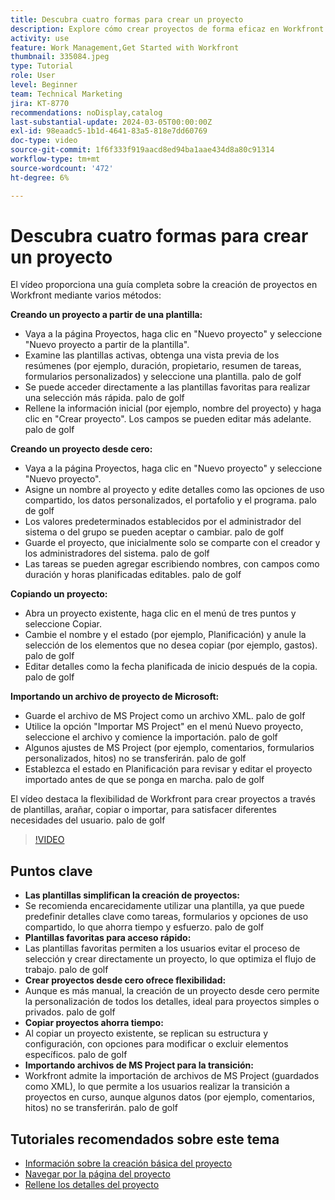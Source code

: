 ```yaml
---
title: Descubra cuatro formas para crear un proyecto
description: Explore cómo crear proyectos de forma eficaz en Workfront mediante plantillas, empezando desde cero, copiando proyectos existentes o importando archivos de proyectos de Microsoft, adaptados a las diversas necesidades del usuario.
activity: use
feature: Work Management,Get Started with Workfront
thumbnail: 335084.jpeg
type: Tutorial
role: User
level: Beginner
team: Technical Marketing
jira: KT-8770
recommendations: noDisplay,catalog
last-substantial-update: 2024-03-05T00:00:00Z
exl-id: 98eaadc5-1b1d-4641-83a5-818e7dd60769
doc-type: video
source-git-commit: 1f6f333f919aacd8ed94ba1aae434d8a80c91314
workflow-type: tm+mt
source-wordcount: '472'
ht-degree: 6%

---
```


# Descubra cuatro formas para crear un proyecto

El vídeo proporciona una guía completa sobre la creación de proyectos en Workfront mediante varios métodos:

**Creando un proyecto a partir de una plantilla:**

* Vaya a la página Proyectos, haga clic en &quot;Nuevo proyecto&quot; y seleccione &quot;Nuevo proyecto a partir de la plantilla&quot;.
* Examine las plantillas activas, obtenga una vista previa de los resúmenes (por ejemplo, duración, propietario, resumen de tareas, formularios personalizados) y seleccione una plantilla. palo de golf
* Se puede acceder directamente a las plantillas favoritas para realizar una selección más rápida. palo de golf
* Rellene la información inicial (por ejemplo, nombre del proyecto) y haga clic en &quot;Crear proyecto&quot;. Los campos se pueden editar más adelante. palo de golf

**Creando un proyecto desde cero:**

* Vaya a la página Proyectos, haga clic en &quot;Nuevo proyecto&quot; y seleccione &quot;Nuevo proyecto&quot;.
* Asigne un nombre al proyecto y edite detalles como las opciones de uso compartido, los datos personalizados, el portafolio y el programa. palo de golf
* Los valores predeterminados establecidos por el administrador del sistema o del grupo se pueden aceptar o cambiar. palo de golf
* Guarde el proyecto, que inicialmente solo se comparte con el creador y los administradores del sistema. palo de golf
* Las tareas se pueden agregar escribiendo nombres, con campos como duración y horas planificadas editables. palo de golf

**Copiando un proyecto:**

* Abra un proyecto existente, haga clic en el menú de tres puntos y seleccione Copiar.
* Cambie el nombre y el estado (por ejemplo, Planificación) y anule la selección de los elementos que no desea copiar (por ejemplo, gastos). palo de golf
* Editar detalles como la fecha planificada de inicio después de la copia. palo de golf

**Importando un archivo de proyecto de Microsoft:**

* Guarde el archivo de MS Project como un archivo XML. palo de golf
* Utilice la opción &quot;Importar MS Project&quot; en el menú Nuevo proyecto, seleccione el archivo y comience la importación. palo de golf
* Algunos ajustes de MS Project (por ejemplo, comentarios, formularios personalizados, hitos) no se transferirán. palo de golf
* Establezca el estado en Planificación para revisar y editar el proyecto importado antes de que se ponga en marcha. palo de golf


El vídeo destaca la flexibilidad de Workfront para crear proyectos a través de plantillas, arañar, copiar o importar, para satisfacer diferentes necesidades del usuario. palo de golf

>[!VIDEO](https://video.tv.adobe.com/v/335084/?quality=12&learn=on&enablevpops)

## Puntos clave

* **Las plantillas simplifican la creación de proyectos:**
* Se recomienda encarecidamente utilizar una plantilla, ya que puede predefinir detalles clave como tareas, formularios y opciones de uso compartido, lo que ahorra tiempo y esfuerzo. palo de golf
* **Plantillas favoritas para acceso rápido:**
* Las plantillas favoritas permiten a los usuarios evitar el proceso de selección y crear directamente un proyecto, lo que optimiza el flujo de trabajo. palo de golf
* **Crear proyectos desde cero ofrece flexibilidad:**
* Aunque es más manual, la creación de un proyecto desde cero permite la personalización de todos los detalles, ideal para proyectos simples o privados. palo de golf
* **Copiar proyectos ahorra tiempo:**
* Al copiar un proyecto existente, se replican su estructura y configuración, con opciones para modificar o excluir elementos específicos. palo de golf
* **Importando archivos de MS Project para la transición:**
* Workfront admite la importación de archivos de MS Project (guardados como XML), lo que permite a los usuarios realizar la transición a proyectos en curso, aunque algunos datos (por ejemplo, comentarios, hitos) no se transferirán. palo de golf



## Tutoriales recomendados sobre este tema

* [Información sobre la creación básica del proyecto](/help/manage-work/projects/understand-basic-project-creation.md)
* [Navegar por la página del proyecto](/help/manage-work/projects/navigate-the-project-page.md)
* [Rellene los detalles del proyecto](/help/manage-work/projects/fill-in-the-project-details.md)

